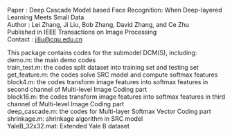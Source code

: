 Paper : Deep Cascade Model based Face Recognition: When Deep-layered Learning Meets Small Data<br />
Author : Lei Zhang, Ji Liu, Bob Zhang, David Zhang, and Ce Zhu<br />
Published in IEEE Transactions on Image Processing<br />
Contact : jiliu@cqu.edu.cn<br />

This package contains codes for the submodel DCM(S), including:<br />
demo.m: the main demo codes<br />
train_test.m: the codes split dataset into training set and testing set<br />
get_feature.m: the codes solve SRC model and compute softmax features <br />
block4.m: the codes transform image features into softmax features in second channel of Multi-level Image Coding part<br /> 
block16.m: the codes transform image features into softmax features in third channel of Multi-level Image Coding part<br /> 
deep_cascade.m: the codes for Multi-layer Softmax Vector Coding part<br />
shrinkage.m: shrinkage algorithm in SRC model<br />
YaleB_32x32.mat: Extended Yale B dataset

